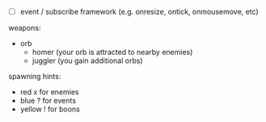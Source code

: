 - [ ] event / subscribe framework (e.g. onresize, ontick, onmousemove, etc)

weapons:

- orb
  - homer (your orb is attracted to nearby enemies)
  - juggler (you gain additional orbs)

spawning hints:

- red x for enemies
- blue ? for events
- yellow ! for boons
